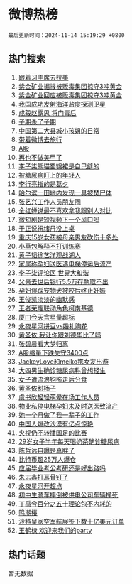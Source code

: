 # 微博热榜

`最后更新时间：2024-11-14 15:19:29 +0800`

## 热门搜索

1. [跟着习主席去拉美](https://m.weibo.cn/search?containerid=100103type%3D1%26t%3D10%26q%3D%23%E8%B7%9F%E7%9D%80%E4%B9%A0%E4%B8%BB%E5%B8%AD%E5%8E%BB%E6%8B%89%E7%BE%8E%23&stream_entry_id=51&isnewpage=1&extparam=seat%3D1%26filter_type%3Drealtimehot%26cate%3D10103%26pos%3D0%26q%3D%2523%25E8%25B7%259F%25E7%259D%2580%25E4%25B9%25A0%25E4%25B8%25BB%25E5%25B8%25AD%25E5%258E%25BB%25E6%258B%2589%25E7%25BE%258E%2523%26dgr%3D0%26stream_entry_id%3D51%26c_type%3D51%26display_time%3D1731568768%26pre_seqid%3D17315687687550063522)
1. [紫金矿业据报被贩毒集团掠夺3吨黄金](https://m.weibo.cn/search?containerid=100103type%3D1%26t%3D10%26q%3D%23%E7%B4%AB%E9%87%91%E7%9F%BF%E4%B8%9A%E6%8D%AE%E6%8A%A5%E8%A2%AB%E8%B4%A9%E6%AF%92%E9%9B%86%E5%9B%A2%E6%8E%A0%E5%A4%BA3%E5%90%A8%E9%BB%84%E9%87%91%23&stream_entry_id=31&isnewpage=1&extparam=seat%3D1%26cate%3D5001%26q%3D%2523%25E7%25B4%25AB%25E9%2587%2591%25E7%259F%25BF%25E4%25B8%259A%25E6%258D%25AE%25E6%258A%25A5%25E8%25A2%25AB%25E8%25B4%25A9%25E6%25AF%2592%25E9%259B%2586%25E5%259B%25A2%25E6%258E%25A0%25E5%25A4%25BA3%25E5%2590%25A8%25E9%25BB%2584%25E9%2587%2591%2523%26dgr%3D0%26stream_entry_id%3D31%26band_rank%3D1%26lcate%3D5001%26pos%3D0%26realpos%3D1%26filter_type%3Drealtimehot%26flag%3D0%26c_type%3D31%26display_time%3D1731568768%26pre_seqid%3D17315687687550063522)
1. [紫金矿业回应被贩毒集团掠夺3吨黄金](https://m.weibo.cn/search?containerid=100103type%3D1%26t%3D10%26q%3D%23%E7%B4%AB%E9%87%91%E7%9F%BF%E4%B8%9A%E5%9B%9E%E5%BA%94%E8%A2%AB%E8%B4%A9%E6%AF%92%E9%9B%86%E5%9B%A2%E6%8E%A0%E5%A4%BA3%E5%90%A8%E9%BB%84%E9%87%91%23&stream_entry_id=31&isnewpage=1&extparam=seat%3D1%26cate%3D5001%26q%3D%2523%25E7%25B4%25AB%25E9%2587%2591%25E7%259F%25BF%25E4%25B8%259A%25E5%259B%259E%25E5%25BA%2594%25E8%25A2%25AB%25E8%25B4%25A9%25E6%25AF%2592%25E9%259B%2586%25E5%259B%25A2%25E6%258E%25A0%25E5%25A4%25BA3%25E5%2590%25A8%25E9%25BB%2584%25E9%2587%2591%2523%26dgr%3D0%26stream_entry_id%3D31%26band_rank%3D2%26lcate%3D5001%26pos%3D1%26realpos%3D2%26filter_type%3Drealtimehot%26flag%3D1%26c_type%3D31%26display_time%3D1731568768%26pre_seqid%3D17315687687550063522)
1. [我国成功发射海洋盐度探测卫星](https://m.weibo.cn/search?containerid=100103type%3D1%26t%3D10%26q%3D%23%E6%88%91%E5%9B%BD%E6%88%90%E5%8A%9F%E5%8F%91%E5%B0%84%E6%B5%B7%E6%B4%8B%E7%9B%90%E5%BA%A6%E6%8E%A2%E6%B5%8B%E5%8D%AB%E6%98%9F%23&stream_entry_id=31&isnewpage=1&extparam=seat%3D1%26cate%3D5001%26q%3D%2523%25E6%2588%2591%25E5%259B%25BD%25E6%2588%2590%25E5%258A%259F%25E5%258F%2591%25E5%25B0%2584%25E6%25B5%25B7%25E6%25B4%258B%25E7%259B%2590%25E5%25BA%25A6%25E6%258E%25A2%25E6%25B5%258B%25E5%258D%25AB%25E6%2598%259F%2523%26dgr%3D0%26stream_entry_id%3D31%26band_rank%3D3%26lcate%3D5001%26pos%3D2%26realpos%3D3%26filter_type%3Drealtimehot%26flag%3D0%26c_type%3D31%26display_time%3D1731568768%26pre_seqid%3D17315687687550063522)
1. [成毅赵露思 将门毒后](https://m.weibo.cn/search?containerid=100103type%3D1%26t%3D10%26q%3D%E6%88%90%E6%AF%85%E8%B5%B5%E9%9C%B2%E6%80%9D+%E5%B0%86%E9%97%A8%E6%AF%92%E5%90%8E&stream_entry_id=31&isnewpage=1&extparam=seat%3D1%26cate%3D5001%26q%3D%25E6%2588%2590%25E6%25AF%2585%25E8%25B5%25B5%25E9%259C%25B2%25E6%2580%259D%2520%25E5%25B0%2586%25E9%2597%25A8%25E6%25AF%2592%25E5%2590%258E%26dgr%3D0%26stream_entry_id%3D31%26band_rank%3D4%26lcate%3D5001%26pos%3D3%26realpos%3D4%26filter_type%3Drealtimehot%26flag%3D2%26c_type%3D31%26display_time%3D1731568768%26pre_seqid%3D17315687687550063522)
1. [子期杀了子期](https://m.weibo.cn/search?containerid=100103type%3D1%26t%3D10%26q%3D%23%E5%AD%90%E6%9C%9F%E6%9D%80%E4%BA%86%E5%AD%90%E6%9C%9F%23&stream_entry_id=31&isnewpage=1&extparam=seat%3D1%26cate%3D5001%26q%3D%2523%25E5%25AD%2590%25E6%259C%259F%25E6%259D%2580%25E4%25BA%2586%25E5%25AD%2590%25E6%259C%259F%2523%26dgr%3D0%26stream_entry_id%3D31%26band_rank%3D5%26lcate%3D5001%26pos%3D4%26realpos%3D5%26filter_type%3Drealtimehot%26flag%3D0%26c_type%3D31%26display_time%3D1731568768%26pre_seqid%3D17315687687550063522)
1. [中国第二大县城小孩姐的日常](https://m.weibo.cn/search?containerid=100103type%3D1%26t%3D10%26q%3D%23%E4%B8%AD%E5%9B%BD%E7%AC%AC%E4%BA%8C%E5%A4%A7%E5%8E%BF%E5%9F%8E%E5%B0%8F%E5%AD%A9%E5%A7%90%E7%9A%84%E6%97%A5%E5%B8%B8%23&stream_entry_id=31&isnewpage=1&extparam=seat%3D1%26cate%3D5001%26q%3D%2523%25E4%25B8%25AD%25E5%259B%25BD%25E7%25AC%25AC%25E4%25BA%258C%25E5%25A4%25A7%25E5%258E%25BF%25E5%259F%258E%25E5%25B0%258F%25E5%25AD%25A9%25E5%25A7%2590%25E7%259A%2584%25E6%2597%25A5%25E5%25B8%25B8%2523%26dgr%3D0%26stream_entry_id%3D31%26band_rank%3D6%26lcate%3D5001%26pos%3D5%26realpos%3D6%26filter_type%3Drealtimehot%26flag%3D1%26c_type%3D31%26display_time%3D1731568768%26pre_seqid%3D17315687687550063522)
1. [带着微博去旅行](https://m.weibo.cn/search?containerid=100103type%3D1%26t%3D10%26q%3D%23%E5%B8%A6%E7%9D%80%E5%BE%AE%E5%8D%9A%E5%8E%BB%E6%97%85%E8%A1%8C%23&stream_entry_id=31&isnewpage=1&extparam=seat%3D1%26cate%3D5001%26q%3D%2523%25E5%25B8%25A6%25E7%259D%2580%25E5%25BE%25AE%25E5%258D%259A%25E5%258E%25BB%25E6%2597%2585%25E8%25A1%258C%2523%26topic_ad%3D1%26stream_entry_id%3D31%26adid%3D263970%26band_rank%3D7%26lcate%3D5001%26is_ad_pos%3D1%26pos%3D6%26filter_type%3Drealtimehot%26dgr%3D0%26c_type%3D31%26display_time%3D1731568768%26pre_seqid%3D17315687687550063522)
1. [A股](https://m.weibo.cn/search?containerid=100103type%3D1%26t%3D10%26q%3DA%E8%82%A1&stream_entry_id=31&isnewpage=1&extparam=seat%3D1%26cate%3D5001%26q%3DA%25E8%2582%25A1%26dgr%3D0%26stream_entry_id%3D31%26band_rank%3D7%26lcate%3D5001%26pos%3D7%26realpos%3D7%26filter_type%3Drealtimehot%26flag%3D0%26c_type%3D31%26display_time%3D1731568768%26pre_seqid%3D17315687687550063522)
1. [再也不做美甲了](https://m.weibo.cn/search?containerid=100103type%3D1%26t%3D10%26q%3D%E5%86%8D%E4%B9%9F%E4%B8%8D%E5%81%9A%E7%BE%8E%E7%94%B2%E4%BA%86&stream_entry_id=31&isnewpage=1&extparam=seat%3D1%26cate%3D5001%26q%3D%25E5%2586%258D%25E4%25B9%259F%25E4%25B8%258D%25E5%2581%259A%25E7%25BE%258E%25E7%2594%25B2%25E4%25BA%2586%26dgr%3D0%26stream_entry_id%3D31%26band_rank%3D8%26lcate%3D5001%26pos%3D8%26realpos%3D8%26filter_type%3Drealtimehot%26flag%3D0%26c_type%3D31%26display_time%3D1731568768%26pre_seqid%3D17315687687550063522)
1. [李子柒熊猫蜀锦裙是自己缝的](https://m.weibo.cn/search?containerid=100103type%3D1%26t%3D10%26q%3D%23%E6%9D%8E%E5%AD%90%E6%9F%92%E7%86%8A%E7%8C%AB%E8%9C%80%E9%94%A6%E8%A3%99%E6%98%AF%E8%87%AA%E5%B7%B1%E7%BC%9D%E7%9A%84%23&stream_entry_id=31&isnewpage=1&extparam=seat%3D1%26cate%3D5001%26q%3D%2523%25E6%259D%258E%25E5%25AD%2590%25E6%259F%2592%25E7%2586%258A%25E7%258C%25AB%25E8%259C%2580%25E9%2594%25A6%25E8%25A3%2599%25E6%2598%25AF%25E8%2587%25AA%25E5%25B7%25B1%25E7%25BC%259D%25E7%259A%2584%2523%26dgr%3D0%26stream_entry_id%3D31%26band_rank%3D9%26lcate%3D5001%26pos%3D9%26realpos%3D9%26filter_type%3Drealtimehot%26flag%3D0%26c_type%3D31%26display_time%3D1731568768%26pre_seqid%3D17315687687550063522)
1. [被糖尿病盯上的年轻人](https://m.weibo.cn/search?containerid=100103type%3D1%26t%3D10%26q%3D%23%E8%A2%AB%E7%B3%96%E5%B0%BF%E7%97%85%E7%9B%AF%E4%B8%8A%E7%9A%84%E5%B9%B4%E8%BD%BB%E4%BA%BA%23&stream_entry_id=31&isnewpage=1&extparam=seat%3D1%26cate%3D5001%26q%3D%2523%25E8%25A2%25AB%25E7%25B3%2596%25E5%25B0%25BF%25E7%2597%2585%25E7%259B%25AF%25E4%25B8%258A%25E7%259A%2584%25E5%25B9%25B4%25E8%25BD%25BB%25E4%25BA%25BA%2523%26dgr%3D0%26stream_entry_id%3D31%26band_rank%3D10%26lcate%3D5001%26pos%3D10%26realpos%3D10%26filter_type%3Drealtimehot%26flag%3D1%26c_type%3D31%26display_time%3D1731568768%26pre_seqid%3D17315687687550063522)
1. [李行亮指的是葛夕](https://m.weibo.cn/search?containerid=100103type%3D1%26t%3D10%26q%3D%23%E6%9D%8E%E8%A1%8C%E4%BA%AE%E6%8C%87%E7%9A%84%E6%98%AF%E8%91%9B%E5%A4%95%23&stream_entry_id=31&isnewpage=1&extparam=seat%3D1%26cate%3D5001%26q%3D%2523%25E6%259D%258E%25E8%25A1%258C%25E4%25BA%25AE%25E6%258C%2587%25E7%259A%2584%25E6%2598%25AF%25E8%2591%259B%25E5%25A4%2595%2523%26dgr%3D0%26stream_entry_id%3D31%26band_rank%3D11%26lcate%3D5001%26pos%3D11%26realpos%3D11%26filter_type%3Drealtimehot%26flag%3D1%26c_type%3D31%26display_time%3D1731568768%26pre_seqid%3D17315687687550063522)
1. [哈尔滨一田地内发现一具被焚尸体](https://m.weibo.cn/search?containerid=100103type%3D1%26t%3D10%26q%3D%23%E5%93%88%E5%B0%94%E6%BB%A8%E4%B8%80%E7%94%B0%E5%9C%B0%E5%86%85%E5%8F%91%E7%8E%B0%E4%B8%80%E5%85%B7%E8%A2%AB%E7%84%9A%E5%B0%B8%E4%BD%93%23&stream_entry_id=31&isnewpage=1&extparam=seat%3D1%26cate%3D5001%26q%3D%2523%25E5%2593%2588%25E5%25B0%2594%25E6%25BB%25A8%25E4%25B8%2580%25E7%2594%25B0%25E5%259C%25B0%25E5%2586%2585%25E5%258F%2591%25E7%258E%25B0%25E4%25B8%2580%25E5%2585%25B7%25E8%25A2%25AB%25E7%2584%259A%25E5%25B0%25B8%25E4%25BD%2593%2523%26dgr%3D0%26stream_entry_id%3D31%26band_rank%3D12%26lcate%3D5001%26pos%3D12%26realpos%3D12%26filter_type%3Drealtimehot%26flag%3D1%26c_type%3D31%26display_time%3D1731568768%26pre_seqid%3D17315687687550063522)
1. [张艺兴工作人员朋友圈](https://m.weibo.cn/search?containerid=100103type%3D1%26t%3D10%26q%3D%E5%BC%A0%E8%89%BA%E5%85%B4%E5%B7%A5%E4%BD%9C%E4%BA%BA%E5%91%98%E6%9C%8B%E5%8F%8B%E5%9C%88&stream_entry_id=31&isnewpage=1&extparam=seat%3D1%26cate%3D5001%26q%3D%25E5%25BC%25A0%25E8%2589%25BA%25E5%2585%25B4%25E5%25B7%25A5%25E4%25BD%259C%25E4%25BA%25BA%25E5%2591%2598%25E6%259C%258B%25E5%258F%258B%25E5%259C%2588%26dgr%3D0%26stream_entry_id%3D31%26band_rank%3D13%26lcate%3D5001%26pos%3D13%26realpos%3D13%26filter_type%3Drealtimehot%26flag%3D1%26c_type%3D31%26display_time%3D1731568768%26pre_seqid%3D17315687687550063522)
1. [全红婵说最不喜欢拿我跟别人对比](https://m.weibo.cn/search?containerid=100103type%3D1%26t%3D10%26q%3D%23%E5%85%A8%E7%BA%A2%E5%A9%B5%E8%AF%B4%E6%9C%80%E4%B8%8D%E5%96%9C%E6%AC%A2%E6%8B%BF%E6%88%91%E8%B7%9F%E5%88%AB%E4%BA%BA%E5%AF%B9%E6%AF%94%23&stream_entry_id=31&isnewpage=1&extparam=seat%3D1%26cate%3D5001%26q%3D%2523%25E5%2585%25A8%25E7%25BA%25A2%25E5%25A9%25B5%25E8%25AF%25B4%25E6%259C%2580%25E4%25B8%258D%25E5%2596%259C%25E6%25AC%25A2%25E6%258B%25BF%25E6%2588%2591%25E8%25B7%259F%25E5%2588%25AB%25E4%25BA%25BA%25E5%25AF%25B9%25E6%25AF%2594%2523%26dgr%3D0%26stream_entry_id%3D31%26band_rank%3D14%26lcate%3D5001%26pos%3D14%26realpos%3D14%26filter_type%3Drealtimehot%26flag%3D1%26c_type%3D31%26display_time%3D1731568768%26pre_seqid%3D17315687687550063522)
1. [微短剧是短视频下一个风口吗](https://m.weibo.cn/search?containerid=100103type%3D1%26t%3D10%26q%3D%23%E5%BE%AE%E7%9F%AD%E5%89%A7%E6%98%AF%E7%9F%AD%E8%A7%86%E9%A2%91%E4%B8%8B%E4%B8%80%E4%B8%AA%E9%A3%8E%E5%8F%A3%E5%90%97%23&stream_entry_id=31&isnewpage=1&extparam=seat%3D1%26cate%3D5001%26q%3D%2523%25E5%25BE%25AE%25E7%259F%25AD%25E5%2589%25A7%25E6%2598%25AF%25E7%259F%25AD%25E8%25A7%2586%25E9%25A2%2591%25E4%25B8%258B%25E4%25B8%2580%25E4%25B8%25AA%25E9%25A3%258E%25E5%258F%25A3%25E5%2590%2597%2523%26dgr%3D0%26stream_entry_id%3D31%26band_rank%3D15%26lcate%3D5001%26pos%3D15%26realpos%3D15%26filter_type%3Drealtimehot%26flag%3D1%26c_type%3D31%26display_time%3D1731568768%26pre_seqid%3D17315687687550063522)
1. [于正说祝绪丹没上桌](https://m.weibo.cn/search?containerid=100103type%3D1%26t%3D10%26q%3D%23%E4%BA%8E%E6%AD%A3%E8%AF%B4%E7%A5%9D%E7%BB%AA%E4%B8%B9%E6%B2%A1%E4%B8%8A%E6%A1%8C%23&stream_entry_id=31&isnewpage=1&extparam=seat%3D1%26cate%3D5001%26q%3D%2523%25E4%25BA%258E%25E6%25AD%25A3%25E8%25AF%25B4%25E7%25A5%259D%25E7%25BB%25AA%25E4%25B8%25B9%25E6%25B2%25A1%25E4%25B8%258A%25E6%25A1%258C%2523%26dgr%3D0%26stream_entry_id%3D31%26band_rank%3D16%26lcate%3D5001%26pos%3D16%26realpos%3D16%26filter_type%3Drealtimehot%26flag%3D0%26c_type%3D31%26display_time%3D1731568768%26pre_seqid%3D17315687687550063522)
1. [重庆15岁女孩被母亲男友砍伤十多处](https://m.weibo.cn/search?containerid=100103type%3D1%26t%3D10%26q%3D%23%E9%87%8D%E5%BA%8615%E5%B2%81%E5%A5%B3%E5%AD%A9%E8%A2%AB%E6%AF%8D%E4%BA%B2%E7%94%B7%E5%8F%8B%E7%A0%8D%E4%BC%A4%E5%8D%81%E5%A4%9A%E5%A4%84%23&stream_entry_id=31&isnewpage=1&extparam=seat%3D1%26cate%3D5001%26q%3D%2523%25E9%2587%258D%25E5%25BA%258615%25E5%25B2%2581%25E5%25A5%25B3%25E5%25AD%25A9%25E8%25A2%25AB%25E6%25AF%258D%25E4%25BA%25B2%25E7%2594%25B7%25E5%258F%258B%25E7%25A0%258D%25E4%25BC%25A4%25E5%258D%2581%25E5%25A4%259A%25E5%25A4%2584%2523%26dgr%3D0%26stream_entry_id%3D31%26band_rank%3D17%26lcate%3D5001%26pos%3D17%26realpos%3D17%26filter_type%3Drealtimehot%26flag%3D0%26c_type%3D31%26display_time%3D1731568768%26pre_seqid%3D17315687687550063522)
1. [小草包解释不打训练赛](https://m.weibo.cn/search?containerid=100103type%3D1%26t%3D10%26q%3D%23%E5%B0%8F%E8%8D%89%E5%8C%85%E8%A7%A3%E9%87%8A%E4%B8%8D%E6%89%93%E8%AE%AD%E7%BB%83%E8%B5%9B%23&stream_entry_id=31&isnewpage=1&extparam=seat%3D1%26cate%3D5001%26q%3D%2523%25E5%25B0%258F%25E8%258D%2589%25E5%258C%2585%25E8%25A7%25A3%25E9%2587%258A%25E4%25B8%258D%25E6%2589%2593%25E8%25AE%25AD%25E7%25BB%2583%25E8%25B5%259B%2523%26dgr%3D0%26stream_entry_id%3D31%26band_rank%3D18%26lcate%3D5001%26pos%3D18%26realpos%3D18%26filter_type%3Drealtimehot%26flag%3D1%26c_type%3D31%26display_time%3D1731568768%26pre_seqid%3D17315687687550063522)
1. [黄子韬徐艺洋观战湖人](https://m.weibo.cn/search?containerid=100103type%3D1%26t%3D10%26q%3D%23%E9%BB%84%E5%AD%90%E9%9F%AC%E5%BE%90%E8%89%BA%E6%B4%8B%E8%A7%82%E6%88%98%E6%B9%96%E4%BA%BA%23&stream_entry_id=31&isnewpage=1&extparam=seat%3D1%26cate%3D5001%26q%3D%2523%25E9%25BB%2584%25E5%25AD%2590%25E9%259F%25AC%25E5%25BE%2590%25E8%2589%25BA%25E6%25B4%258B%25E8%25A7%2582%25E6%2588%2598%25E6%25B9%2596%25E4%25BA%25BA%2523%26dgr%3D0%26stream_entry_id%3D31%26band_rank%3D19%26lcate%3D5001%26pos%3D19%26realpos%3D19%26filter_type%3Drealtimehot%26flag%3D1%26c_type%3D31%26display_time%3D1731568768%26pre_seqid%3D17315687687550063522)
1. [家属称孕妇送医遇电梯停运后流产](https://m.weibo.cn/search?containerid=100103type%3D1%26t%3D10%26q%3D%23%E5%AE%B6%E5%B1%9E%E7%A7%B0%E5%AD%95%E5%A6%87%E9%80%81%E5%8C%BB%E9%81%87%E7%94%B5%E6%A2%AF%E5%81%9C%E8%BF%90%E5%90%8E%E6%B5%81%E4%BA%A7%23&stream_entry_id=31&isnewpage=1&extparam=seat%3D1%26cate%3D5001%26q%3D%2523%25E5%25AE%25B6%25E5%25B1%259E%25E7%25A7%25B0%25E5%25AD%2595%25E5%25A6%2587%25E9%2580%2581%25E5%258C%25BB%25E9%2581%2587%25E7%2594%25B5%25E6%25A2%25AF%25E5%2581%259C%25E8%25BF%2590%25E5%2590%258E%25E6%25B5%2581%25E4%25BA%25A7%2523%26dgr%3D0%26stream_entry_id%3D31%26band_rank%3D20%26lcate%3D5001%26pos%3D20%26realpos%3D20%26filter_type%3Drealtimehot%26flag%3D1%26c_type%3D31%26display_time%3D1731568768%26pre_seqid%3D17315687687550063522)
1. [李子柒评论区 世界大和谐](https://m.weibo.cn/search?containerid=100103type%3D1%26t%3D10%26q%3D%E6%9D%8E%E5%AD%90%E6%9F%92%E8%AF%84%E8%AE%BA%E5%8C%BA+%E4%B8%96%E7%95%8C%E5%A4%A7%E5%92%8C%E8%B0%90&stream_entry_id=31&isnewpage=1&extparam=seat%3D1%26cate%3D5001%26q%3D%25E6%259D%258E%25E5%25AD%2590%25E6%259F%2592%25E8%25AF%2584%25E8%25AE%25BA%25E5%258C%25BA%2520%25E4%25B8%2596%25E7%2595%258C%25E5%25A4%25A7%25E5%2592%258C%25E8%25B0%2590%26dgr%3D0%26stream_entry_id%3D31%26band_rank%3D21%26lcate%3D5001%26pos%3D21%26realpos%3D21%26filter_type%3Drealtimehot%26flag%3D1%26c_type%3D31%26display_time%3D1731568768%26pre_seqid%3D17315687687550063522)
1. [父亲去世后银行5.5万存款取不出](https://m.weibo.cn/search?containerid=100103type%3D1%26t%3D10%26q%3D%23%E7%88%B6%E4%BA%B2%E5%8E%BB%E4%B8%96%E5%90%8E%E9%93%B6%E8%A1%8C5.5%E4%B8%87%E5%AD%98%E6%AC%BE%E5%8F%96%E4%B8%8D%E5%87%BA%23&stream_entry_id=31&isnewpage=1&extparam=seat%3D1%26cate%3D5001%26q%3D%2523%25E7%2588%25B6%25E4%25BA%25B2%25E5%258E%25BB%25E4%25B8%2596%25E5%2590%258E%25E9%2593%25B6%25E8%25A1%258C5.5%25E4%25B8%2587%25E5%25AD%2598%25E6%25AC%25BE%25E5%258F%2596%25E4%25B8%258D%25E5%2587%25BA%2523%26dgr%3D0%26stream_entry_id%3D31%26band_rank%3D22%26lcate%3D5001%26pos%3D22%26realpos%3D22%26filter_type%3Drealtimehot%26flag%3D0%26c_type%3D31%26display_time%3D1731568768%26pre_seqid%3D17315687687550063522)
1. [孕妇误踩宠物犬被咬后终止妊娠](https://m.weibo.cn/search?containerid=100103type%3D1%26t%3D10%26q%3D%23%E5%AD%95%E5%A6%87%E8%AF%AF%E8%B8%A9%E5%AE%A0%E7%89%A9%E7%8A%AC%E8%A2%AB%E5%92%AC%E5%90%8E%E7%BB%88%E6%AD%A2%E5%A6%8A%E5%A8%A0%23&stream_entry_id=31&isnewpage=1&extparam=seat%3D1%26cate%3D5001%26q%3D%2523%25E5%25AD%2595%25E5%25A6%2587%25E8%25AF%25AF%25E8%25B8%25A9%25E5%25AE%25A0%25E7%2589%25A9%25E7%258A%25AC%25E8%25A2%25AB%25E5%2592%25AC%25E5%2590%258E%25E7%25BB%2588%25E6%25AD%25A2%25E5%25A6%258A%25E5%25A8%25A0%2523%26dgr%3D0%26stream_entry_id%3D31%26band_rank%3D23%26lcate%3D5001%26pos%3D23%26realpos%3D23%26filter_type%3Drealtimehot%26flag%3D0%26c_type%3D31%26display_time%3D1731568768%26pre_seqid%3D17315687687550063522)
1. [王俊凯淡淡的幽默感](https://m.weibo.cn/search?containerid=100103type%3D1%26t%3D10%26q%3D%23%E7%8E%8B%E4%BF%8A%E5%87%AF%E6%B7%A1%E6%B7%A1%E7%9A%84%E5%B9%BD%E9%BB%98%E6%84%9F%23&stream_entry_id=31&isnewpage=1&extparam=seat%3D1%26cate%3D5001%26q%3D%2523%25E7%258E%258B%25E4%25BF%258A%25E5%2587%25AF%25E6%25B7%25A1%25E6%25B7%25A1%25E7%259A%2584%25E5%25B9%25BD%25E9%25BB%2598%25E6%2584%259F%2523%26dgr%3D0%26stream_entry_id%3D31%26adid%3D264224%26band_rank%3D24%26lcate%3D5001%26pos%3D24%26realpos%3D24%26filter_type%3Drealtimehot%26flag%3D0%26c_type%3D31%26display_time%3D1731568768%26pre_seqid%3D17315687687550063522)
1. [王者荣耀联动角色柯南基德](https://m.weibo.cn/search?containerid=100103type%3D1%26t%3D10%26q%3D%23%E7%8E%8B%E8%80%85%E8%8D%A3%E8%80%80%E8%81%94%E5%8A%A8%E8%A7%92%E8%89%B2%E6%9F%AF%E5%8D%97%E5%9F%BA%E5%BE%B7%23&stream_entry_id=31&isnewpage=1&extparam=seat%3D1%26cate%3D5001%26q%3D%2523%25E7%258E%258B%25E8%2580%2585%25E8%258D%25A3%25E8%2580%2580%25E8%2581%2594%25E5%258A%25A8%25E8%25A7%2592%25E8%2589%25B2%25E6%259F%25AF%25E5%258D%2597%25E5%259F%25BA%25E5%25BE%25B7%2523%26dgr%3D0%26stream_entry_id%3D31%26band_rank%3D25%26lcate%3D5001%26pos%3D25%26realpos%3D25%26filter_type%3Drealtimehot%26flag%3D1%26c_type%3D31%26display_time%3D1731568768%26pre_seqid%3D17315687687550063522)
1. [厦门今天含星量超标](https://m.weibo.cn/search?containerid=100103type%3D1%26t%3D10%26q%3D%23%E5%8E%A6%E9%97%A8%E4%BB%8A%E5%A4%A9%E5%90%AB%E6%98%9F%E9%87%8F%E8%B6%85%E6%A0%87%23&stream_entry_id=31&isnewpage=1&extparam=seat%3D1%26cate%3D5001%26q%3D%2523%25E5%258E%25A6%25E9%2597%25A8%25E4%25BB%258A%25E5%25A4%25A9%25E5%2590%25AB%25E6%2598%259F%25E9%2587%258F%25E8%25B6%2585%25E6%25A0%2587%2523%26dgr%3D0%26stream_entry_id%3D31%26band_rank%3D26%26lcate%3D5001%26pos%3D26%26realpos%3D26%26filter_type%3Drealtimehot%26flag%3D1%26c_type%3D31%26display_time%3D1731568768%26pre_seqid%3D17315687687550063522)
1. [永夜星河拼豆vs婚礼胸花](https://m.weibo.cn/search?containerid=100103type%3D1%26t%3D10%26q%3D%E6%B0%B8%E5%A4%9C%E6%98%9F%E6%B2%B3%E6%8B%BC%E8%B1%86vs%E5%A9%9A%E7%A4%BC%E8%83%B8%E8%8A%B1&stream_entry_id=31&isnewpage=1&extparam=seat%3D1%26cate%3D5001%26q%3D%25E6%25B0%25B8%25E5%25A4%259C%25E6%2598%259F%25E6%25B2%25B3%25E6%258B%25BC%25E8%25B1%2586vs%25E5%25A9%259A%25E7%25A4%25BC%25E8%2583%25B8%25E8%258A%25B1%26dgr%3D0%26stream_entry_id%3D31%26band_rank%3D27%26lcate%3D5001%26pos%3D27%26realpos%3D27%26filter_type%3Drealtimehot%26flag%3D1%26c_type%3D31%26display_time%3D1731568768%26pre_seqid%3D17315687687550063522)
1. [黄圣依 我让你跟刘德华比了吗](https://m.weibo.cn/search?containerid=100103type%3D1%26t%3D10%26q%3D%E9%BB%84%E5%9C%A3%E4%BE%9D+%E6%88%91%E8%AE%A9%E4%BD%A0%E8%B7%9F%E5%88%98%E5%BE%B7%E5%8D%8E%E6%AF%94%E4%BA%86%E5%90%97&stream_entry_id=31&isnewpage=1&extparam=seat%3D1%26cate%3D5001%26q%3D%25E9%25BB%2584%25E5%259C%25A3%25E4%25BE%259D%2520%25E6%2588%2591%25E8%25AE%25A9%25E4%25BD%25A0%25E8%25B7%259F%25E5%2588%2598%25E5%25BE%25B7%25E5%258D%258E%25E6%25AF%2594%25E4%25BA%2586%25E5%2590%2597%26dgr%3D0%26stream_entry_id%3D31%26band_rank%3D28%26lcate%3D5001%26pos%3D28%26realpos%3D28%26filter_type%3Drealtimehot%26flag%3D1%26c_type%3D31%26display_time%3D1731568768%26pre_seqid%3D17315687687550063522)
1. [张碧晨看大梦归离](https://m.weibo.cn/search?containerid=100103type%3D1%26t%3D10%26q%3D%23%E5%BC%A0%E7%A2%A7%E6%99%A8%E7%9C%8B%E5%A4%A7%E6%A2%A6%E5%BD%92%E7%A6%BB%23&stream_entry_id=31&isnewpage=1&extparam=seat%3D1%26cate%3D5001%26q%3D%2523%25E5%25BC%25A0%25E7%25A2%25A7%25E6%2599%25A8%25E7%259C%258B%25E5%25A4%25A7%25E6%25A2%25A6%25E5%25BD%2592%25E7%25A6%25BB%2523%26dgr%3D0%26stream_entry_id%3D31%26band_rank%3D29%26lcate%3D5001%26pos%3D29%26realpos%3D29%26filter_type%3Drealtimehot%26flag%3D1%26c_type%3D31%26display_time%3D1731568768%26pre_seqid%3D17315687687550063522)
1. [A股缩量下跌失守3400点](https://m.weibo.cn/search?containerid=100103type%3D1%26t%3D10%26q%3DA%E8%82%A1%E7%BC%A9%E9%87%8F%E4%B8%8B%E8%B7%8C%E5%A4%B1%E5%AE%883400%E7%82%B9&stream_entry_id=31&isnewpage=1&extparam=seat%3D1%26cate%3D5001%26q%3DA%25E8%2582%25A1%25E7%25BC%25A9%25E9%2587%258F%25E4%25B8%258B%25E8%25B7%258C%25E5%25A4%25B1%25E5%25AE%25883400%25E7%2582%25B9%26dgr%3D0%26stream_entry_id%3D31%26band_rank%3D30%26lcate%3D5001%26pos%3D30%26realpos%3D30%26filter_type%3Drealtimehot%26flag%3D1%26c_type%3D31%26display_time%3D1731568768%26pre_seqid%3D17315687687550063522)
1. [JackeyLove和meiko携女友出游](https://m.weibo.cn/search?containerid=100103type%3D1%26t%3D10%26q%3D%23JackeyLove%E5%92%8Cmeiko%E6%90%BA%E5%A5%B3%E5%8F%8B%E5%87%BA%E6%B8%B8%23&stream_entry_id=31&isnewpage=1&extparam=seat%3D1%26cate%3D5001%26q%3D%2523JackeyLove%25E5%2592%258Cmeiko%25E6%2590%25BA%25E5%25A5%25B3%25E5%258F%258B%25E5%2587%25BA%25E6%25B8%25B8%2523%26dgr%3D0%26stream_entry_id%3D31%26band_rank%3D31%26lcate%3D5001%26pos%3D31%26realpos%3D31%26filter_type%3Drealtimehot%26flag%3D1%26c_type%3D31%26display_time%3D1731568768%26pre_seqid%3D17315687687550063522)
1. [大四男生确诊糖尿病称曾想轻生](https://m.weibo.cn/search?containerid=100103type%3D1%26t%3D10%26q%3D%23%E5%A4%A7%E5%9B%9B%E7%94%B7%E7%94%9F%E7%A1%AE%E8%AF%8A%E7%B3%96%E5%B0%BF%E7%97%85%E7%A7%B0%E6%9B%BE%E6%83%B3%E8%BD%BB%E7%94%9F%23&stream_entry_id=31&isnewpage=1&extparam=seat%3D1%26cate%3D5001%26q%3D%2523%25E5%25A4%25A7%25E5%259B%259B%25E7%2594%25B7%25E7%2594%259F%25E7%25A1%25AE%25E8%25AF%258A%25E7%25B3%2596%25E5%25B0%25BF%25E7%2597%2585%25E7%25A7%25B0%25E6%259B%25BE%25E6%2583%25B3%25E8%25BD%25BB%25E7%2594%259F%2523%26dgr%3D0%26stream_entry_id%3D31%26band_rank%3D32%26lcate%3D5001%26pos%3D32%26realpos%3D32%26filter_type%3Drealtimehot%26flag%3D0%26c_type%3D31%26display_time%3D1731568768%26pre_seqid%3D17315687687550063522)
1. [女子遭流浪狗拖走后分食](https://m.weibo.cn/search?containerid=100103type%3D1%26t%3D10%26q%3D%23%E5%A5%B3%E5%AD%90%E9%81%AD%E6%B5%81%E6%B5%AA%E7%8B%97%E6%8B%96%E8%B5%B0%E5%90%8E%E5%88%86%E9%A3%9F%23&stream_entry_id=31&isnewpage=1&extparam=seat%3D1%26cate%3D5001%26q%3D%2523%25E5%25A5%25B3%25E5%25AD%2590%25E9%2581%25AD%25E6%25B5%2581%25E6%25B5%25AA%25E7%258B%2597%25E6%258B%2596%25E8%25B5%25B0%25E5%2590%258E%25E5%2588%2586%25E9%25A3%259F%2523%26dgr%3D0%26stream_entry_id%3D31%26band_rank%3D33%26lcate%3D5001%26pos%3D33%26realpos%3D33%26filter_type%3Drealtimehot%26flag%3D1%26c_type%3D31%26display_time%3D1731568768%26pre_seqid%3D17315687687550063522)
1. [黄圣依怼杨子](https://m.weibo.cn/search?containerid=100103type%3D1%26t%3D10%26q%3D%23%E9%BB%84%E5%9C%A3%E4%BE%9D%E6%80%BC%E6%9D%A8%E5%AD%90%23&stream_entry_id=31&isnewpage=1&extparam=seat%3D1%26cate%3D5001%26q%3D%2523%25E9%25BB%2584%25E5%259C%25A3%25E4%25BE%259D%25E6%2580%25BC%25E6%259D%25A8%25E5%25AD%2590%2523%26dgr%3D0%26stream_entry_id%3D31%26band_rank%3D34%26lcate%3D5001%26pos%3D34%26realpos%3D34%26filter_type%3Drealtimehot%26flag%3D0%26c_type%3D31%26display_time%3D1731568768%26pre_seqid%3D17315687687550063522)
1. [虞书欣轻轻萌晕在场工作人员](https://m.weibo.cn/search?containerid=100103type%3D1%26t%3D10%26q%3D%E8%99%9E%E4%B9%A6%E6%AC%A3%E8%BD%BB%E8%BD%BB%E8%90%8C%E6%99%95%E5%9C%A8%E5%9C%BA%E5%B7%A5%E4%BD%9C%E4%BA%BA%E5%91%98&stream_entry_id=31&isnewpage=1&extparam=seat%3D1%26cate%3D5001%26q%3D%25E8%2599%259E%25E4%25B9%25A6%25E6%25AC%25A3%25E8%25BD%25BB%25E8%25BD%25BB%25E8%2590%258C%25E6%2599%2595%25E5%259C%25A8%25E5%259C%25BA%25E5%25B7%25A5%25E4%25BD%259C%25E4%25BA%25BA%25E5%2591%2598%26dgr%3D0%26stream_entry_id%3D31%26band_rank%3D35%26lcate%3D5001%26pos%3D35%26realpos%3D35%26filter_type%3Drealtimehot%26flag%3D1%26c_type%3D31%26display_time%3D1731568768%26pre_seqid%3D17315687687550063522)
1. [物业私停电梯孕妇未及时送医致流产](https://m.weibo.cn/search?containerid=100103type%3D1%26t%3D10%26q%3D%23%E7%89%A9%E4%B8%9A%E7%A7%81%E5%81%9C%E7%94%B5%E6%A2%AF%E5%AD%95%E5%A6%87%E6%9C%AA%E5%8F%8A%E6%97%B6%E9%80%81%E5%8C%BB%E8%87%B4%E6%B5%81%E4%BA%A7%23&stream_entry_id=31&isnewpage=1&extparam=seat%3D1%26cate%3D5001%26q%3D%2523%25E7%2589%25A9%25E4%25B8%259A%25E7%25A7%2581%25E5%2581%259C%25E7%2594%25B5%25E6%25A2%25AF%25E5%25AD%2595%25E5%25A6%2587%25E6%259C%25AA%25E5%258F%258A%25E6%2597%25B6%25E9%2580%2581%25E5%258C%25BB%25E8%2587%25B4%25E6%25B5%2581%25E4%25BA%25A7%2523%26dgr%3D0%26stream_entry_id%3D31%26band_rank%3D36%26lcate%3D5001%26pos%3D36%26realpos%3D36%26filter_type%3Drealtimehot%26flag%3D1%26c_type%3D31%26display_time%3D1731568768%26pre_seqid%3D17315687687550063522)
1. [她一个月做了我一辈子的工作](https://m.weibo.cn/search?containerid=100103type%3D1%26t%3D10%26q%3D%E5%A5%B9%E4%B8%80%E4%B8%AA%E6%9C%88%E5%81%9A%E4%BA%86%E6%88%91%E4%B8%80%E8%BE%88%E5%AD%90%E7%9A%84%E5%B7%A5%E4%BD%9C&stream_entry_id=31&isnewpage=1&extparam=seat%3D1%26cate%3D5001%26q%3D%25E5%25A5%25B9%25E4%25B8%2580%25E4%25B8%25AA%25E6%259C%2588%25E5%2581%259A%25E4%25BA%2586%25E6%2588%2591%25E4%25B8%2580%25E8%25BE%2588%25E5%25AD%2590%25E7%259A%2584%25E5%25B7%25A5%25E4%25BD%259C%26dgr%3D0%26stream_entry_id%3D31%26band_rank%3D37%26lcate%3D5001%26pos%3D37%26realpos%3D37%26filter_type%3Drealtimehot%26flag%3D0%26c_type%3D31%26display_time%3D1731568768%26pre_seqid%3D17315687687550063522)
1. [中国人爆改沙漠有亿点惊艳](https://m.weibo.cn/search?containerid=100103type%3D1%26t%3D10%26q%3D%23%E4%B8%AD%E5%9B%BD%E4%BA%BA%E7%88%86%E6%94%B9%E6%B2%99%E6%BC%A0%E6%9C%89%E4%BA%BF%E7%82%B9%E6%83%8A%E8%89%B3%23&stream_entry_id=31&isnewpage=1&extparam=seat%3D1%26cate%3D5001%26q%3D%2523%25E4%25B8%25AD%25E5%259B%25BD%25E4%25BA%25BA%25E7%2588%2586%25E6%2594%25B9%25E6%25B2%2599%25E6%25BC%25A0%25E6%259C%2589%25E4%25BA%25BF%25E7%2582%25B9%25E6%2583%258A%25E8%2589%25B3%2523%26dgr%3D0%26stream_entry_id%3D31%26band_rank%3D38%26lcate%3D5001%26pos%3D38%26realpos%3D38%26filter_type%3Drealtimehot%26flag%3D0%26c_type%3D31%26display_time%3D1731568768%26pre_seqid%3D17315687687550063522)
1. [央视仍不转播国足的比赛](https://m.weibo.cn/search?containerid=100103type%3D1%26t%3D10%26q%3D%23%E5%A4%AE%E8%A7%86%E4%BB%8D%E4%B8%8D%E8%BD%AC%E6%92%AD%E5%9B%BD%E8%B6%B3%E7%9A%84%E6%AF%94%E8%B5%9B%23&stream_entry_id=31&isnewpage=1&extparam=seat%3D1%26cate%3D5001%26q%3D%2523%25E5%25A4%25AE%25E8%25A7%2586%25E4%25BB%258D%25E4%25B8%258D%25E8%25BD%25AC%25E6%2592%25AD%25E5%259B%25BD%25E8%25B6%25B3%25E7%259A%2584%25E6%25AF%2594%25E8%25B5%259B%2523%26dgr%3D0%26stream_entry_id%3D31%26band_rank%3D39%26lcate%3D5001%26pos%3D39%26realpos%3D39%26filter_type%3Drealtimehot%26flag%3D1%26c_type%3D31%26display_time%3D1731568768%26pre_seqid%3D17315687687550063522)
1. [29岁女子半年每天喝奶茶确诊糖尿病](https://m.weibo.cn/search?containerid=100103type%3D1%26t%3D10%26q%3D%2329%E5%B2%81%E5%A5%B3%E5%AD%90%E5%8D%8A%E5%B9%B4%E6%AF%8F%E5%A4%A9%E5%96%9D%E5%A5%B6%E8%8C%B6%E7%A1%AE%E8%AF%8A%E7%B3%96%E5%B0%BF%E7%97%85%23&stream_entry_id=31&isnewpage=1&extparam=seat%3D1%26cate%3D5001%26q%3D%252329%25E5%25B2%2581%25E5%25A5%25B3%25E5%25AD%2590%25E5%258D%258A%25E5%25B9%25B4%25E6%25AF%258F%25E5%25A4%25A9%25E5%2596%259D%25E5%25A5%25B6%25E8%258C%25B6%25E7%25A1%25AE%25E8%25AF%258A%25E7%25B3%2596%25E5%25B0%25BF%25E7%2597%2585%2523%26dgr%3D0%26stream_entry_id%3D31%26band_rank%3D40%26lcate%3D5001%26pos%3D40%26realpos%3D40%26filter_type%3Drealtimehot%26flag%3D0%26c_type%3D31%26display_time%3D1731568768%26pre_seqid%3D17315687687550063522)
1. [陈哲远自曝是真胖了](https://m.weibo.cn/search?containerid=100103type%3D1%26t%3D10%26q%3D%23%E9%99%88%E5%93%B2%E8%BF%9C%E8%87%AA%E6%9B%9D%E6%98%AF%E7%9C%9F%E8%83%96%E4%BA%86%23&stream_entry_id=31&isnewpage=1&extparam=seat%3D1%26cate%3D5001%26q%3D%2523%25E9%2599%2588%25E5%2593%25B2%25E8%25BF%259C%25E8%2587%25AA%25E6%259B%259D%25E6%2598%25AF%25E7%259C%259F%25E8%2583%2596%25E4%25BA%2586%2523%26dgr%3D0%26stream_entry_id%3D31%26band_rank%3D41%26lcate%3D5001%26pos%3D41%26realpos%3D41%26filter_type%3Drealtimehot%26flag%3D0%26c_type%3D31%26display_time%3D1731568768%26pre_seqid%3D17315687687550063522)
1. [比特币超25万人爆仓](https://m.weibo.cn/search?containerid=100103type%3D1%26t%3D10%26q%3D%23%E6%AF%94%E7%89%B9%E5%B8%81%E8%B6%8525%E4%B8%87%E4%BA%BA%E7%88%86%E4%BB%93%23&stream_entry_id=31&isnewpage=1&extparam=seat%3D1%26cate%3D5001%26q%3D%2523%25E6%25AF%2594%25E7%2589%25B9%25E5%25B8%2581%25E8%25B6%258525%25E4%25B8%2587%25E4%25BA%25BA%25E7%2588%2586%25E4%25BB%2593%2523%26dgr%3D0%26stream_entry_id%3D31%26band_rank%3D42%26lcate%3D5001%26pos%3D42%26realpos%3D42%26filter_type%3Drealtimehot%26flag%3D1%26c_type%3D31%26display_time%3D1731568768%26pre_seqid%3D17315687687550063522)
1. [应届毕业考公考研还是好出路吗](https://m.weibo.cn/search?containerid=100103type%3D1%26t%3D10%26q%3D%23%E5%BA%94%E5%B1%8A%E6%AF%95%E4%B8%9A%E8%80%83%E5%85%AC%E8%80%83%E7%A0%94%E8%BF%98%E6%98%AF%E5%A5%BD%E5%87%BA%E8%B7%AF%E5%90%97%23&stream_entry_id=31&isnewpage=1&extparam=seat%3D1%26cate%3D5001%26q%3D%2523%25E5%25BA%2594%25E5%25B1%258A%25E6%25AF%2595%25E4%25B8%259A%25E8%2580%2583%25E5%2585%25AC%25E8%2580%2583%25E7%25A0%2594%25E8%25BF%2598%25E6%2598%25AF%25E5%25A5%25BD%25E5%2587%25BA%25E8%25B7%25AF%25E5%2590%2597%2523%26dgr%3D0%26stream_entry_id%3D31%26band_rank%3D43%26lcate%3D5001%26pos%3D43%26realpos%3D43%26filter_type%3Drealtimehot%26flag%3D0%26c_type%3D31%26display_time%3D1731568768%26pre_seqid%3D17315687687550063522)
1. [朱志鑫打耳骨钉了](https://m.weibo.cn/search?containerid=100103type%3D1%26t%3D10%26q%3D%23%E6%9C%B1%E5%BF%97%E9%91%AB%E6%89%93%E8%80%B3%E9%AA%A8%E9%92%89%E4%BA%86%23&stream_entry_id=31&isnewpage=1&extparam=seat%3D1%26cate%3D5001%26q%3D%2523%25E6%259C%25B1%25E5%25BF%2597%25E9%2591%25AB%25E6%2589%2593%25E8%2580%25B3%25E9%25AA%25A8%25E9%2592%2589%25E4%25BA%2586%2523%26dgr%3D0%26stream_entry_id%3D31%26band_rank%3D44%26lcate%3D5001%26pos%3D44%26realpos%3D44%26filter_type%3Drealtimehot%26flag%3D1%26c_type%3D31%26display_time%3D1731568768%26pre_seqid%3D17315687687550063522)
1. [永夜星河开超点](https://m.weibo.cn/search?containerid=100103type%3D1%26t%3D10%26q%3D%23%E6%B0%B8%E5%A4%9C%E6%98%9F%E6%B2%B3%E5%BC%80%E8%B6%85%E7%82%B9%23&stream_entry_id=31&isnewpage=1&extparam=seat%3D1%26cate%3D5001%26q%3D%2523%25E6%25B0%25B8%25E5%25A4%259C%25E6%2598%259F%25E6%25B2%25B3%25E5%25BC%2580%25E8%25B6%2585%25E7%2582%25B9%2523%26dgr%3D0%26stream_entry_id%3D31%26band_rank%3D45%26lcate%3D5001%26pos%3D45%26realpos%3D45%26filter_type%3Drealtimehot%26flag%3D0%26c_type%3D31%26display_time%3D1731568768%26pre_seqid%3D17315687687550063522)
1. [初中生骑车摔倒被供电公司车辆撞死](https://m.weibo.cn/search?containerid=100103type%3D1%26t%3D10%26q%3D%23%E5%88%9D%E4%B8%AD%E7%94%9F%E9%AA%91%E8%BD%A6%E6%91%94%E5%80%92%E8%A2%AB%E4%BE%9B%E7%94%B5%E5%85%AC%E5%8F%B8%E8%BD%A6%E8%BE%86%E6%92%9E%E6%AD%BB%23&stream_entry_id=31&isnewpage=1&extparam=seat%3D1%26cate%3D5001%26q%3D%2523%25E5%2588%259D%25E4%25B8%25AD%25E7%2594%259F%25E9%25AA%2591%25E8%25BD%25A6%25E6%2591%2594%25E5%2580%2592%25E8%25A2%25AB%25E4%25BE%259B%25E7%2594%25B5%25E5%2585%25AC%25E5%258F%25B8%25E8%25BD%25A6%25E8%25BE%2586%25E6%2592%259E%25E6%25AD%25BB%2523%26dgr%3D0%26stream_entry_id%3D31%26band_rank%3D46%26lcate%3D5001%26pos%3D46%26realpos%3D46%26filter_type%3Drealtimehot%26flag%3D0%26c_type%3D31%26display_time%3D1731568768%26pre_seqid%3D17315687687550063522)
1. [丁禹兮百分之五十理论包不内耗的](https://m.weibo.cn/search?containerid=100103type%3D1%26t%3D10%26q%3D%23%E4%B8%81%E7%A6%B9%E5%85%AE%E7%99%BE%E5%88%86%E4%B9%8B%E4%BA%94%E5%8D%81%E7%90%86%E8%AE%BA%E5%8C%85%E4%B8%8D%E5%86%85%E8%80%97%E7%9A%84%23&stream_entry_id=31&isnewpage=1&extparam=seat%3D1%26cate%3D5001%26q%3D%2523%25E4%25B8%2581%25E7%25A6%25B9%25E5%2585%25AE%25E7%2599%25BE%25E5%2588%2586%25E4%25B9%258B%25E4%25BA%2594%25E5%258D%2581%25E7%2590%2586%25E8%25AE%25BA%25E5%258C%2585%25E4%25B8%258D%25E5%2586%2585%25E8%2580%2597%25E7%259A%2584%2523%26dgr%3D0%26stream_entry_id%3D31%26band_rank%3D47%26lcate%3D5001%26pos%3D47%26realpos%3D47%26filter_type%3Drealtimehot%26flag%3D1%26c_type%3D31%26display_time%3D1731568768%26pre_seqid%3D17315687687550063522)
1. [鸣潮椿](https://m.weibo.cn/search?containerid=100103type%3D1%26t%3D10%26q%3D%23%E9%B8%A3%E6%BD%AE%E6%A4%BF%23&stream_entry_id=31&isnewpage=1&extparam=seat%3D1%26cate%3D5001%26q%3D%2523%25E9%25B8%25A3%25E6%25BD%25AE%25E6%25A4%25BF%2523%26dgr%3D0%26stream_entry_id%3D31%26band_rank%3D48%26lcate%3D5001%26pos%3D48%26realpos%3D48%26filter_type%3Drealtimehot%26flag%3D1%26c_type%3D31%26display_time%3D1731568768%26pre_seqid%3D17315687687550063522)
1. [沙特皇家空军航展签下数十亿美元订单](https://m.weibo.cn/search?containerid=100103type%3D1%26t%3D10%26q%3D%23%E6%B2%99%E7%89%B9%E7%9A%87%E5%AE%B6%E7%A9%BA%E5%86%9B%E8%88%AA%E5%B1%95%E7%AD%BE%E4%B8%8B%E6%95%B0%E5%8D%81%E4%BA%BF%E7%BE%8E%E5%85%83%E8%AE%A2%E5%8D%95%23&stream_entry_id=31&isnewpage=1&extparam=seat%3D1%26cate%3D5001%26q%3D%2523%25E6%25B2%2599%25E7%2589%25B9%25E7%259A%2587%25E5%25AE%25B6%25E7%25A9%25BA%25E5%2586%259B%25E8%2588%25AA%25E5%25B1%2595%25E7%25AD%25BE%25E4%25B8%258B%25E6%2595%25B0%25E5%258D%2581%25E4%25BA%25BF%25E7%25BE%258E%25E5%2585%2583%25E8%25AE%25A2%25E5%258D%2595%2523%26dgr%3D0%26stream_entry_id%3D31%26band_rank%3D49%26lcate%3D5001%26pos%3D49%26realpos%3D49%26filter_type%3Drealtimehot%26flag%3D1%26c_type%3D31%26display_time%3D1731568768%26pre_seqid%3D17315687687550063522)
1. [王鹤棣 欢迎来我们的party](https://m.weibo.cn/search?containerid=100103type%3D1%26t%3D10%26q%3D%E7%8E%8B%E9%B9%A4%E6%A3%A3+%E6%AC%A2%E8%BF%8E%E6%9D%A5%E6%88%91%E4%BB%AC%E7%9A%84party&stream_entry_id=31&isnewpage=1&extparam=seat%3D1%26cate%3D5001%26q%3D%25E7%258E%258B%25E9%25B9%25A4%25E6%25A3%25A3%2520%25E6%25AC%25A2%25E8%25BF%258E%25E6%259D%25A5%25E6%2588%2591%25E4%25BB%25AC%25E7%259A%2584party%26dgr%3D0%26stream_entry_id%3D31%26band_rank%3D50%26lcate%3D5001%26pos%3D50%26realpos%3D50%26filter_type%3Drealtimehot%26flag%3D1%26c_type%3D31%26display_time%3D1731568768%26pre_seqid%3D17315687687550063522)

## 热门话题

暂无数据
